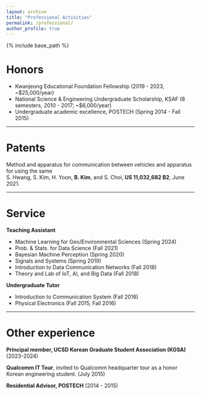 ```yaml
---
layout: archive
title: "Professional Activities"
permalink: /professional/
author_profile: true
---
```



{% include base_path %}

Honors
======
- Kwanjeong Educational Foundation Fellowship (2019 - 2023, ~$25,000/year) 
- National Science & Engineering Undergraduate Scholarship, KSAF (8 semesters, 2010 - 2017; ~$6,000/year)
- Undergraduate academic excellence, POSTECH (Spring 2014 - Fall 2015)

<hr>

Patents
======
Method and apparatus for communication between vehicles and apparatus for using the same \
S. Hwang, S. Kim, H. Yoon, **B. Kim**, and S. Choi, **US 11,032,682 B2**, June 2021.

<hr>

Service
======
**Teaching Assistant**
- Machine Learning for Geo/Environmental Sciences (Spring 2024)
- Prob. & Stats. for Data Science (Fall 2021)
- Bayesian Machine Perception (Spring 2020)
- Signals and Systems (Spring 2019)
- Introduction to Data Communication Networks (Fall 2018)
- Theory and Lab of IoT, AI, and Big Data (Fall 2018)

**Undergraduate Tutor**
- Introduction to Communication System (Fall 2016)
- Physical Electronics (Fall 2015, Fall 2016)

<hr>

Other experience
======
**Principal member, UCSD Korean Graduate Student Association (KGSA)** (2023-2024)

**Qualcomm IT Tour**, invited to Qualcomm headquarter tour as a honor Korean engineering student. (July 2015)

**Residential Advisor, POSTECH** (2014 - 2015)